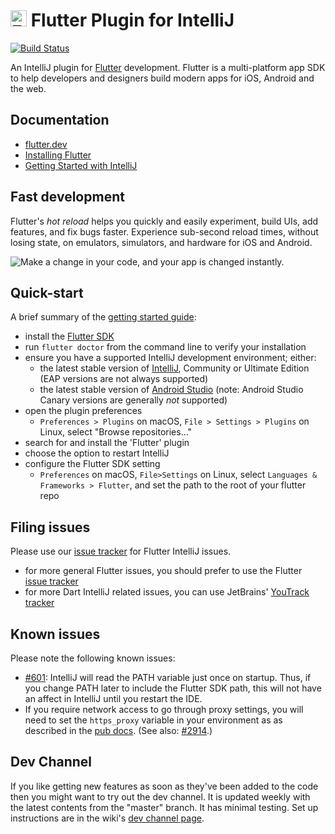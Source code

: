 # <img src="https://flutter.dev/images/favicon.png" alt="Flutter" width="26" height="26" /> Flutter Plugin for IntelliJ

[![Build Status](https://travis-ci.org/flutter/flutter-intellij.svg)](https://travis-ci.org/flutter/flutter-intellij)

An IntelliJ plugin for [Flutter](https://flutter.dev/) development. Flutter is a multi-platform
app SDK to help developers and designers build modern apps for iOS, Android and the web.

## Documentation

- [flutter.dev](https://flutter.dev)
- [Installing Flutter](https://flutter.dev/docs/get-started/install)
- [Getting Started with IntelliJ](https://flutter.dev/docs/development/tools/ide)

## Fast development

Flutter's <em>hot reload</em> helps you quickly and easily experiment, build UIs, add features,
and fix bugs faster. Experience sub-second reload times, without losing state, on emulators,
simulators, and hardware for iOS and Android.

<img src="https://user-images.githubusercontent.com/919717/28131204-0f8c3cda-66ee-11e7-9428-6a0513eac75d.gif" alt="Make a change in your code, and your app is changed instantly.">

## Quick-start

A brief summary of the [getting started guide](https://flutter.dev/docs/development/tools/ide):

- install the [Flutter SDK](https://flutter.dev/docs/get-started/install)
- run `flutter doctor` from the command line to verify your installation
- ensure you have a supported IntelliJ development environment; either:
  - the latest stable version of [IntelliJ](https://www.jetbrains.com/idea/download), Community or Ultimate Edition (EAP versions are not always supported)
  - the latest stable version of [Android Studio](https://developer.android.com/studio) (note: Android Studio Canary versions are generally _not_ supported)
- open the plugin preferences
  - `Preferences > Plugins` on macOS, `File > Settings > Plugins` on Linux, select "Browse repositories…"
- search for and install the 'Flutter' plugin
- choose the option to restart IntelliJ
- configure the Flutter SDK setting
  - `Preferences` on macOS, `File>Settings` on Linux, select `Languages & Frameworks > Flutter`, and set
    the path to the root of your flutter repo

## Filing issues

Please use our [issue tracker](https://github.com/flutter/flutter-intellij/issues)
for Flutter IntelliJ issues.

- for more general Flutter issues, you should prefer to use the Flutter
  [issue tracker](https://github.com/flutter/flutter/issues)
- for more Dart IntelliJ related issues, you can use JetBrains'
  [YouTrack tracker](https://youtrack.jetbrains.com/issues?q=%23Dart%20%23Unresolved%20)

## Known issues

Please note the following known issues:

- [#601](https://github.com/flutter/flutter-intellij/issues/601): IntelliJ will
  read the PATH variable just once on startup. Thus, if you change PATH later to
  include the Flutter SDK path, this will not have an affect in IntelliJ until you
  restart the IDE.
- If you require network access to go through proxy settings, you will need to set the 
  `https_proxy` variable in your environment as as described in the 
  [pub docs](https://dart.dev/tools/pub/troubleshoot#pub-get-fails-from-behind-a-corporate-firewall).
  (See also: [#2914](https://github.com/flutter/flutter-intellij/issues/2914).)

## Dev Channel

If you like getting new features as soon as they've been added to the code then you
might want to try out the dev channel. It is updated weekly with the latest contents
from the "master" branch. It has minimal testing. Set up instructions are in the wiki's
[dev channel page](https://github.com/flutter/flutter-intellij/wiki/Dev-Channel).
